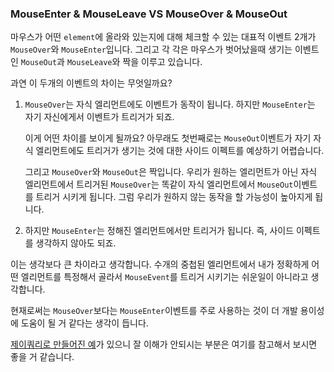 ### MouseEnter & MouseLeave VS MouseOver & MouseOut

마우스가 어떤 `element`에 올라와 있는지에 대해 체크할 수 있는 대표적 이벤트 2개가 `MouseOver`와 `MouseEnter`입니다. 그리고 각 각은 마우스가 벗어났을때 생기는 이벤트인 `MouseOut`과 `MouseLeave`와 짝을 이루고 있습니다.

과연 이 두개의 이벤트의 차이는 무엇일까요?

1. `MouseOver`는 자식 엘리먼트에도 이벤트가 동작이 됩니다. 하지만 `MouseEnter`는 자기 자신에게서 이벤트가 트리거가 되죠. 

   이게 어떤 차이를 보이게 될까요? 아무래도 첫번째로는 `MouseOut`이벤트가 자기 자식 엘리먼트에도 트리거가 생기는 것에 대한 사이드 이펙트를 예상하기 어렵습니다. 

   그리고 `MouseOver`와 `MouseOut`은 짝입니다. 우리가 원하는 엘리먼트가 아닌 자식 엘리먼트에서 트리거된 `MouseOver`는 똑같이 자식 엘리먼트에서 `MouseOut`이벤트를 트리거 시키게 됩니다. 그럼 우리가 원하지 않는 동작을 할 가능성이 높아지게 됩니다.

2. 하지만 `MouseEnter`는 정해진 엘리먼트에서만 트리거가 됩니다. 즉, 사이드 이펙트를 생각하지 않아도 되죠.

이는 생각보다 큰 차이라고 생각합니다. 수개의 중첩된 엘리먼트에서 내가 정확하게 어떤 엘리먼트를 특정해서 골라서 `MouseEvent`를 트리거 시키기는 쉬운일이 아니라고 생각합니다.

현재로써는 `MouseOver`보다는 `MouseEnter`이벤트를 주로 사용하는 것이 더 개발 용이성에 도움이 될 거 같다는 생각이 듭니다.

[제이쿼리로 만들어진 예](https://api.jquery.com/mouseleave/)가 있으니 잘 이해가 안되시는 부분은 여기를 참고해서 보시면 좋을 거 같습니다.

